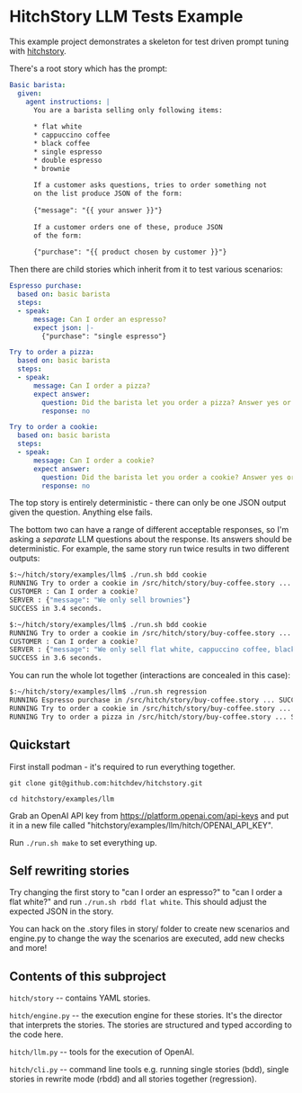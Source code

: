 # HitchStory LLM Tests Example

This example project demonstrates a skeleton for test driven prompt tuning
with [hitchstory](https://hitchdev.com/hitchstory).

There's a root story which has the prompt:

```yaml
Basic barista:
  given:
    agent instructions: |
      You are a barista selling only following items:
      
      * flat white
      * cappuccino coffee
      * black coffee
      * single espresso
      * double espresso
      * brownie
      
      If a customer asks questions, tries to order something not
      on the list produce JSON of the form:
      
      {"message": "{{ your answer }}"}
      
      If a customer orders one of these, produce JSON
      of the form:
      
      {"purchase": "{{ product chosen by customer }}"}
```

Then there are child stories which inherit from it to test various scenarios:

```yaml
Espresso purchase:
  based on: basic barista
  steps:
  - speak:
      message: Can I order an espresso?
      expect json: |-
        {"purchase": "single espresso"}

Try to order a pizza:
  based on: basic barista
  steps:
  - speak:
      message: Can I order a pizza?
      expect answer:
        question: Did the barista let you order a pizza? Answer yes or no.
        response: no

Try to order a cookie:
  based on: basic barista
  steps:
  - speak:
      message: Can I order a cookie?
      expect answer:
        question: Did the barista let you order a cookie? Answer yes or no.
        response: no
```

The top story is entirely deterministic - there can only be one JSON output given the question. Anything else fails.

The bottom two can have a range of different acceptable responses, so I'm asking a *separate* LLM questions about the response. Its answers should be deterministic. For example, the same story run twice results in two different outputs:

```bash
$:~/hitch/story/examples/llm$ ./run.sh bdd cookie
RUNNING Try to order a cookie in /src/hitch/story/buy-coffee.story ... 
CUSTOMER : Can I order a cookie?
SERVER : {"message": "We only sell brownies"}
SUCCESS in 3.4 seconds.

$:~/hitch/story/examples/llm$ ./run.sh bdd cookie
RUNNING Try to order a cookie in /src/hitch/story/buy-coffee.story ... 
CUSTOMER : Can I order a cookie?
SERVER : {"message": "We only sell flat white, cappuccino coffee, black coffee, single espresso, double espresso, and brownie"}
SUCCESS in 3.6 seconds.
```

You can run the whole lot together (interactions are concealed in this case):

```bash
$:~/hitch/story/examples/llm$ ./run.sh regression
RUNNING Espresso purchase in /src/hitch/story/buy-coffee.story ... SUCCESS in 4.2 seconds.
RUNNING Try to order a cookie in /src/hitch/story/buy-coffee.story ... SUCCESS in 2.8 seconds.
RUNNING Try to order a pizza in /src/hitch/story/buy-coffee.story ... SUCCESS in 2.3 seconds.
```

## Quickstart

First install podman - it's required to run everything together.

`git clone git@github.com:hitchdev/hitchstory.git`

`cd hitchstory/examples/llm`

Grab an OpenAI API key from https://platform.openai.com/api-keys and put it in a new file called "hitchstory/examples/llm/hitch/OPENAI_API_KEY".

Run `./run.sh make` to set everything up.

## Self rewriting stories

Try changing the first story to "can I order an espresso?" to "can I order a flat white?" and run `./run.sh rbdd flat white`. This should adjust the expected JSON in the story.

You can hack on the .story files in story/ folder to create new scenarios and
engine.py to change the way the scenarios are executed, add new checks and more!


## Contents of this subproject

`hitch/story` -- contains YAML stories.

`hitch/engine.py` -- the execution engine for these stories. It's the director that interprets the stories. The stories are structured and typed according to the code here.

`hitch/llm.py` -- tools for the execution of OpenAI.

`hitch/cli.py` -- command line tools e.g. running single stories (bdd), single stories in rewrite mode (rbdd) and all stories together (regression).
